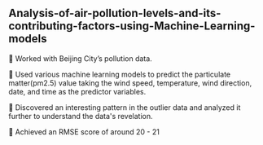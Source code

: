 ## Analysis-of-air-pollution-levels-and-its-contributing-factors-using-Machine-Learning-models
	Worked with Beijing City’s pollution data.

	Used various machine learning models to predict the particulate matter(pm2.5) value taking the wind speed, temperature, wind direction, date, and time as the predictor variables.

	Discovered an interesting pattern in the outlier data and analyzed it further to understand the data's revelation. 

	Achieved an RMSE score of around 20 - 21
